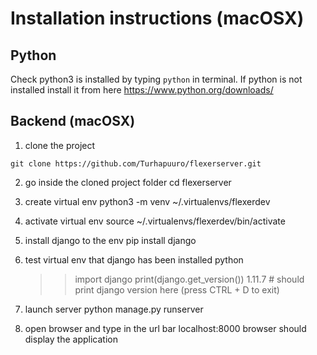 # Installation instructions (macOSX)

## Python

Check python3 is installed by typing ``` python ``` in terminal.
If python is not installed install it from here https://www.python.org/downloads/


## Backend (macOSX)

1. clone the project
```
git clone https://github.com/Turhapuuro/flexerserver.git
```

2. go inside the cloned project folder
	cd flexerserver

3. create virtual env
	python3 -m venv ~/.virtualenvs/flexerdev

4. activate virtual env
	source ~/.virtualenvs/flexerdev/bin/activate

5. install django to the env
	pip install django

6. test virtual env that django has been installed
	python
	>> import django
	>> print(django.get_version())
	1.11.7 # should print django version here
	(press CTRL + D to exit)

7. launch server
	python manage.py runserver

8. open browser and type in the url bar localhost:8000
	browser should display the application